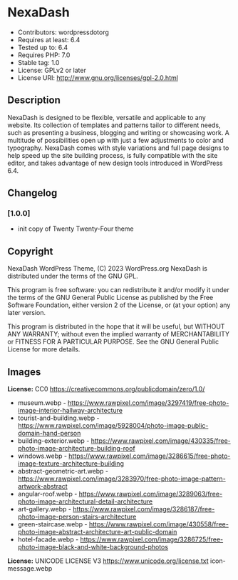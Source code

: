 # NexaDash

- Contributors: wordpressdotorg
- Requires at least: 6.4
- Tested up to: 6.4
- Requires PHP: 7.0
- Stable tag: 1.0
- License: GPLv2 or later
- License URI: http://www.gnu.org/licenses/gpl-2.0.html

## Description

NexaDash is designed to be flexible, versatile and applicable to any website. Its collection of templates and patterns tailor to different needs, such as presenting a business, blogging and writing or showcasing work. A multitude of possibilities open up with just a few adjustments to color and typography. NexaDash comes with style variations and full page designs to help speed up the site building process, is fully compatible with the site editor, and takes advantage of new design tools introduced in WordPress 6.4.

## Changelog 

### [1.0.0]

- init copy of Twenty Twenty-Four theme

## Copyright

NexaDash WordPress Theme, (C) 2023 WordPress.org
NexaDash is distributed under the terms of the GNU GPL.

This program is free software: you can redistribute it and/or modify
it under the terms of the GNU General Public License as published by
the Free Software Foundation, either version 2 of the License, or
(at your option) any later version.

This program is distributed in the hope that it will be useful,
but WITHOUT ANY WARRANTY; without even the implied warranty of
MERCHANTABILITY or FITNESS FOR A PARTICULAR PURPOSE. See the
GNU General Public License for more details.

## Images

__License:__ CC0 https://creativecommons.org/publicdomain/zero/1.0/

- museum.webp - https://www.rawpixel.com/image/3297419/free-photo-image-interior-hallway-architecture
- tourist-and-building.webp - https://www.rawpixel.com/image/5928004/photo-image-public-domain-hand-person
- building-exterior.webp - https://www.rawpixel.com/image/430335/free-photo-image-architecture-building-roof
- windows.webp - https://www.rawpixel.com/image/3286615/free-photo-image-texture-architecture-building
- abstract-geometric-art.webp - https://www.rawpixel.com/image/3283970/free-photo-image-pattern-artwork-abstract
- angular-roof.webp - https://www.rawpixel.com/image/3289063/free-photo-image-architectural-detail-architecture
- art-gallery.webp - https://www.rawpixel.com/image/3286187/free-photo-image-person-stairs-architecture
- green-staircase.webp - https://www.rawpixel.com/image/430558/free-photo-image-abstract-architecture-art-public-domain
- hotel-facade.webp - https://www.rawpixel.com/image/3286725/free-photo-image-black-and-white-background-photos

__License:__ UNICODE LICENSE V3 https://www.unicode.org/license.txt
icon-message.webp
